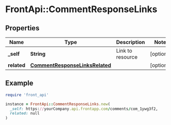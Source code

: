 # FrontApi::CommentResponseLinks

## Properties

| Name | Type | Description | Notes |
| ---- | ---- | ----------- | ----- |
| **_self** | **String** | Link to resource | [optional] |
| **related** | [**CommentResponseLinksRelated**](CommentResponseLinksRelated.md) |  | [optional] |

## Example

```ruby
require 'front_api'

instance = FrontApi::CommentResponseLinks.new(
  _self: https://yourCompany.api.frontapp.com/comments/com_1ywg3f2,
  related: null
)
```


